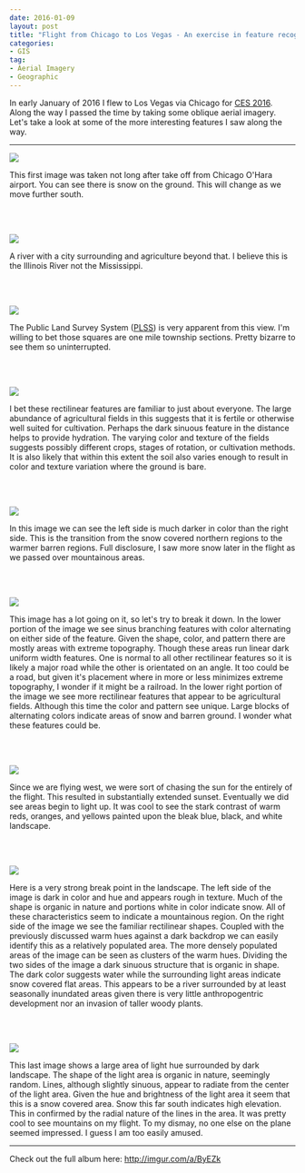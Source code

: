 ```yaml
---
date: 2016-01-09
layout: post
title: "Flight from Chicago to Los Vegas - An exercise in feature recognition"
categories:
- GIS
tag:
- Aerial Imagery
- Geographic
---
```


In early January of 2016 I flew to Los Vegas via Chicago for [CES 2016](https://www.cesweb.org/). Along the way I passed the time by taking some oblique aerial imagery. Let's take a look at some of the more interesting features I saw along the way.

---

[![](http://i.imgur.com/FdmOx7Xh.jpg)](http://i.imgur.com/FdmOx7X.jpg)

This first image was taken not long after take off from Chicago O'Hara airport. You can see there is snow on the ground. This will change as we move further south.

<br><br>

[![](http://i.imgur.com/CoCJdWlh.jpg)]( http://i.imgur.com/CoCJdWl.jpg)

A river with a city surrounding and agriculture beyond that. I believe this is the Illinois River not the Mississippi.

<br><br>

[![](http://i.imgur.com/kAFmJO4h.jpg)](http://i.imgur.com/kAFmJO4.jpg)

The Public Land Survey System ([PLSS](http://nationalmap.gov/small_scale/a_plss.html)) is very apparent from this view. I'm willing to bet those squares are one mile township sections. Pretty bizarre to see them so uninterrupted.

<br><br>

[![](http://i.imgur.com/U05xysuh.jpg)](http://i.imgur.com/U05xysu.jpg)

I bet these rectilinear features are familiar to just about everyone. The large abundance of agricultural fields in this suggests that it is fertile or otherwise well suited for cultivation. Perhaps the dark sinuous feature in the distance helps to provide hydration. The varying color and texture of the fields suggests possibly different crops, stages of rotation, or cultivation methods. It is also likely that within this extent the soil also varies enough to result in color and texture variation where the ground is bare.

<br><br>

[![](http://i.imgur.com/UDfnyosh.jpg)](http://i.imgur.com/UDfnyos.jpg)

In this image we can see the left side is much darker in color than the right side. This is the transition from the snow covered northern regions to the warmer barren regions. Full disclosure, I saw more snow later in the flight as we passed over mountainous areas.

<br><br>

[![](http://i.imgur.com/3gggAOch.jpg)](http://i.imgur.com/3gggAOc.jpg)

This image has a lot going on it, so let's try to break it down. In the lower portion of the image we see sinus branching features with color alternating on either side of the feature. Given the shape, color, and pattern there are mostly areas with extreme topography. Though these areas run linear dark uniform width features. One is normal to all other rectilinear features so it is likely a major road while the other is orientated on an angle. It too could be a road, but given it's placement where in more or less minimizes extreme topography, I wonder if it might be a railroad. In the lower right portion of the image we see more rectilinear features that appear to be agricultural fields. Although this time the color and pattern see unique. Large blocks of alternating colors indicate areas of snow and barren ground. I wonder what these features could be.

<br><br>

[![](http://i.imgur.com/TS4odPSh.jpg)](http://i.imgur.com/TS4odPS.jpg)

Since we are flying west, we were sort of chasing the sun for the entirely of the flight. This resulted in substantially extended sunset. Eventually we did see areas begin to light up. It was cool to see the stark contrast of warm reds, oranges, and yellows painted upon the bleak blue, black, and white landscape.

<br><br>

[![](http://i.imgur.com/nFycVfDh.jpg)](http://i.imgur.com/nFycVfD.jpg)

Here is a very strong break point in the landscape. The left side of the image is dark in color and hue and appears rough in texture. Much of the shape is organic in nature and portions white in color indicate snow. All of these characteristics seem to indicate a mountainous region. On the right side of the image we see the familiar rectilinear shapes. Coupled with the previously discussed warm hues against a dark backdrop we can easily identify this as a relatively populated area. The more densely populated areas of the image can be seen as clusters of the warm hues. Dividing the two sides of the image a dark sinuous structure that is organic in shape. The dark color suggests water while the surrounding light areas indicate snow covered flat areas. This appears to be a river surrounded by at least seasonally inundated areas given there is very little anthropogentric development nor an invasion of taller woody plants.

<br><br>

[![](http://i.imgur.com/D1Yvgeuh.jpg)](http://i.imgur.com/D1Yvgeu.jpg)

This last image shows a large area of light hue surrounded by dark landscape. The shape of the light area is organic in nature, seemingly random. Lines, although slightly sinuous, appear to radiate from the center of the light area. Given the hue and brightness of the light area it seem that this is a snow covered area. Snow this far south indicates high elevation. This in confirmed by the radial nature of the lines in the area. It was pretty cool to see mountains on my flight. To my dismay, no one else on the plane seemed impressed. I guess I am too easily amused.

---

Check out the full album here: http://imgur.com/a/ByEZk
